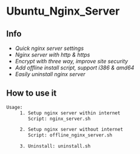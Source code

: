 # Ubuntu_Nginx_Server
## Info
* *Quick nginx server settings*
* *Nginx server with http & https*
* *Encrypt with three way, improve site security*
* *Add offline install script, support i386 & amd64*
* *Easily uninstall nginx server*

## How to use it
```sh
Usage:
     1. Setup nginx server within internet
        Script: nginx_server.sh

     2. Setup nginx server without internet
        Script: offline_nginx_server.sh

     3. Uninstall: uninstall.sh

```
